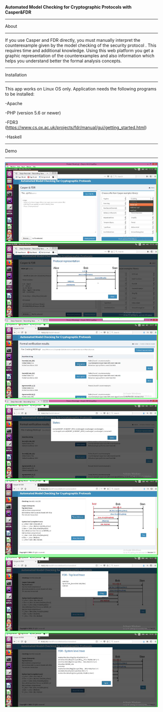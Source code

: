 
<b>Automated Model Checking for Cryptographic Protocols with Casper&FDR</b>

************
About
************
If you use Casper and FDR directly, you must manually interpret the counterexample given by the model checking of the security protocol . This requires time and additional knowledge. Using this web platform you get a graphic representation of the counterexamples and also  information which helps you understand better the formal analysis concepts.

************
Installation
************
This app works on Linux OS only.
Application needs the following programs to be installed: 


-Apache  


-PHP (version 5.6 or newer)


-FDR3 (https://www.cs.ox.ac.uk/projects/fdr/manual/gui/getting_started.html)


-Haskell 


************
Demo
************
![Choose a protocol from Casper Library](images/choose_protocol.png)
![](images/protocol_representation.png)
![](images/press_check_protocol_from_library.png)
![](images/states.png)
![](images/counterexample.png)
![](images/fdr_top_level_trace.png)
![](images/fdr_system_level_trace.png)

